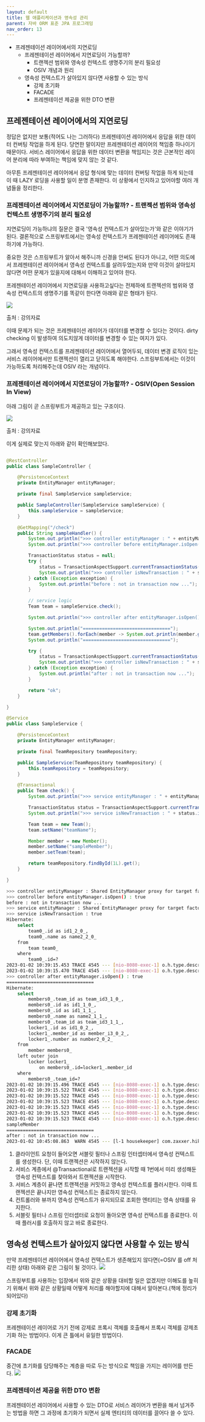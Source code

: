 ```yaml
---
layout: default
title: 웹 애플리케이션과 영속성 관리
parent: 자바 ORM 표준 JPA 프로그래밍
nav_order: 13
---
```


- 프레젠테이션 레이어에서의 지연로딩
  - 프레젠테이션 레이어에서 지연로딩이 가능할까?
    - 트랜젝션 범위와 영속성 컨텍스트 생명주기의 분리 필요성
    - OSIV 개념과 원리
  - 영속성 컨텍스트가 살아있지 않다면 사용할 수 있는 방식
    - 강제 초기화
    - FACADE
    - 프레젠테이션 제공을 위한 DTO 변환 

## 프레젠테이션 레이어에서의 지연로딩
정답은 없지만 보통(적어도 나는 그러하다) 프레젠테이션 레이어에서 응답을 위한 데이터 컨버팅 작업을 하게 된다. 당연한 말이지만 프레젠테이션 레이어의 책임중 하나이기 때문이다.
서비스 레이어에서 응답을 위한 데이터 변환을 책임지는 것은 근본적인 레이어 분리에 따라 부여하는 책임에 맞지 않는 것 같다.

아무튼 프레젠테이션 레이어에서 응답 형식에 맞는 데이터 컨버팅 작업을 하게 되는데 이 때 LAZY 로딩을 사용할 일이 분명 존재한다.
이 상황에서 인지하고 있어야할 여러 개념들을 정리한다.

### 프레젠테이션 레이어에서 지연로딩이 가능할까? - 트랜젝션 범위와 영속성 컨텍스트 생명주기의 분리 필요성
지연로딩이 가능하냐의 질문은 결국 '영속성 컨텍스트가 살아있는가'와 같은 이야기가 된다. 결론적으로 스프링부트에서는 영속성 컨텍스트가 프레젠테이션 레이어에도 존재하기에 가능하다.

중요한 것은 스프링부트가 알아서 해주니까 신경을 안써도 된다가 아니고, 어떤 의도에서 프레젠테이션 레이어에서 영속성 컨텍스트를 살려두었는지와
만약 이것이 살아있지 않다면 어떤 문제가 있을지에 대해서 이해하고 있어야 한다.

프레젠테이션 레이어에서 지연로딩을 사용하고싶다는 전제하에 트랜젝션의 범위와 영속성 컨텍스트의 생명주기를 똑같이 한다면 아래와 같은 형태가 된다.

![](/images/jpa-persistence-context-transaction-01.png)

출처 : 강의자료

이때 문제가 되는 것은 프레젠테이션 레이어가 데이터를 변경할 수 있다는 것이다. dirty checking 이 발생하여 의도치않게 데이터를 변경할 수 있는 여지가 있다.

그래서 영속성 컨텍스트를 프레젠테이션 레이어에서 열어두되, 데이터 변경 로직이 있는 서비스 레이어에서만 트랜젝션이 열리고 닫히도록 해야한다.
스프링부트에서는 이것이 가능하도록 처리해주는데 OSIV 라는 개념이다. 

### 프레젠테이션 레이어에서 지연로딩이 가능할까? - OSIV(Open Session In View)

아래 그림이 곧 스프링부트가 제공하고 있는 구조이다.

![](/images/jpa-persistence-context-transaction-02.png)

출처 : 강의자료

이게 실제로 맞는지 아래와 같이 확인해보았다.

```java

@RestController
public class SampleController {

    @PersistenceContext
    private EntityManager entityManager;

    private final SampleService sampleService;

    public SampleController(SampleService sampleService) {
        this.sampleService = sampleService;
    }

    @GetMapping("/check")
    public String sampleHandler() {
        System.out.println(">>> controller entityManager : " + entityManager);
        System.out.println(">>> controller before entityManager.isOpen() : " + entityManager.isOpen());

        TransactionStatus status = null;
        try {
            status = TransactionAspectSupport.currentTransactionStatus();
            System.out.println(">>> controller isNewTransaction : " + status.isNewTransaction());
        } catch (Exception exception) {
            System.out.println("before : not in transaction now ...");
        }

        // service logic
        Team team = sampleService.check();

        System.out.println(">>> controller after entityManager.isOpen() : " + entityManager.isOpen());

        System.out.println("================================");
        team.getMembers().forEach(member -> System.out.println(member.getName()));
        System.out.println("================================");

        try {
            status = TransactionAspectSupport.currentTransactionStatus();
            System.out.println(">>> controller isNewTransaction : " + status.isNewTransaction());
        } catch (Exception exception) {
            System.out.println("after : not in transaction now ...");
        }

        return "ok";
    }

}
```
```java
@Service
public class SampleService {

    @PersistenceContext
    private EntityManager entityManager;

    private final TeamRepository teamRepository;

    public SampleService(TeamRepository teamRepository) {
        this.teamRepository = teamRepository;
    }

    @Transactional
    public Team check() {
        System.out.println(">>> service entityManager : " + entityManager);

        TransactionStatus status = TransactionAspectSupport.currentTransactionStatus();
        System.out.println(">>> service isNewTransaction : " + status.isNewTransaction());

        Team team = new Team();
        team.setName("teamName");

        Member member = new Member();
        member.setName("sampleMember");
        member.setTeam(team);

        return teamRepository.findById(1L).get();
    }

}
```
```bash
>>> controller entityManager : Shared EntityManager proxy for target factory [org.springframework.orm.jpa.LocalContainerEntityManagerFactoryBean@7f41d979]
>>> controller before entityManager.isOpen() : true
before : not in transaction now ...
>>> service entityManager : Shared EntityManager proxy for target factory [org.springframework.orm.jpa.LocalContainerEntityManagerFactoryBean@7f41d979]
>>> service isNewTransaction : true
Hibernate: 
    select
        team0_.id as id1_2_0_,
        team0_.name as name2_2_0_ 
    from
        team team0_ 
    where
        team0_.id=?
2023-01-02 10:39:15.453 TRACE 4545 --- [nio-8080-exec-1] o.h.type.descriptor.sql.BasicBinder      : binding parameter [1] as [BIGINT] - [1]
2023-01-02 10:39:15.470 TRACE 4545 --- [nio-8080-exec-1] o.h.type.descriptor.sql.BasicExtractor   : extracted value ([name2_2_0_] : [VARCHAR]) - [teamName]
>>> controller after entityManager.isOpen() : true
================================
Hibernate: 
    select
        members0_.team_id as team_id3_1_0_,
        members0_.id as id1_1_0_,
        members0_.id as id1_1_1_,
        members0_.name as name2_1_1_,
        members0_.team_id as team_id3_1_1_,
        locker1_.id as id1_0_2_,
        locker1_.member_id as member_i3_0_2_,
        locker1_.number as number2_0_2_ 
    from
        member members0_ 
    left outer join
        locker locker1_ 
            on members0_.id=locker1_.member_id 
    where
        members0_.team_id=?
2023-01-02 10:39:15.496 TRACE 4545 --- [nio-8080-exec-1] o.h.type.descriptor.sql.BasicBinder      : binding parameter [1] as [BIGINT] - [1]
2023-01-02 10:39:15.522 TRACE 4545 --- [nio-8080-exec-1] o.h.type.descriptor.sql.BasicExtractor   : extracted value ([id1_1_1_] : [BIGINT]) - [2]
2023-01-02 10:39:15.522 TRACE 4545 --- [nio-8080-exec-1] o.h.type.descriptor.sql.BasicExtractor   : extracted value ([id1_0_2_] : [BIGINT]) - [null]
2023-01-02 10:39:15.523 TRACE 4545 --- [nio-8080-exec-1] o.h.type.descriptor.sql.BasicExtractor   : extracted value ([name2_1_1_] : [VARCHAR]) - [sampleMember]
2023-01-02 10:39:15.523 TRACE 4545 --- [nio-8080-exec-1] o.h.type.descriptor.sql.BasicExtractor   : extracted value ([team_id3_1_1_] : [BIGINT]) - [1]
2023-01-02 10:39:15.523 TRACE 4545 --- [nio-8080-exec-1] o.h.type.descriptor.sql.BasicExtractor   : extracted value ([team_id3_1_0_] : [BIGINT]) - [1]
2023-01-02 10:39:15.523 TRACE 4545 --- [nio-8080-exec-1] o.h.type.descriptor.sql.BasicExtractor   : extracted value ([id1_1_0_] : [BIGINT]) - [2]
sampleMember
================================
after : not in transaction now ...
2023-01-02 10:45:08.863  WARN 4545 --- [l-1 housekeeper] com.zaxxer.hikari.pool.HikariPool        : HikariPool-1 - Retrograde clock change detected (housekeeper delta=29s843ms), soft-evicting connections from pool.
```

1. 클라이언트 요청이 들어오면 서블릿 필터나 스프링 인터셉터에서 영속성 컨텍스트를 생성한다. 단, 이때 트랜젝션은 시작하지 않는다.
2. 서비스 계층에서 @Transactional로 트랜젝션을 시작할 때 1번에서 미리 생성해둔 영속성 컨텍스트를 찾아와서 트랜젝션을 시작한다.
3. 서비스 계층이 끝나면 트랜젝션을 커밋하고 영속성 컨텍스트를 플러시한다. 이때 트랜젝션은 끝나지만 영속성 컨텍스트는 종료하지 않는다.
4. 컨트롤러와 뷰까지 영속성 컨텍스트가 유지되므로 조회한 엔티티는 영속 상태를 유지한다.
5. 서블릿 필터나 스프링 인터셉터로 요청이 돌아오면 영속성 컨텍스트를 종료한다. 이 때 플러시를 호출하지 않고 바로 종료한다.

## 영속성 컨텍스트가 살아있지 않다면 사용할 수 있는 방식

만약 프레젠테이션 레이어에서 영속성 컨텍스트가 생존해있지 않다면(=OSIV 를 off 처리한 상태) 아래와 같은 그림이 될 것이다.
![](/images/jpa-persistence-context-transaction-03.png)

스프링부트를 사용하는 입장에서 위와 같은 상황을 대비할 일은 없겠지만 이해도를 높히기 위해서 위와 같은 상황일때 어떻게 처리를 해야할지에 대해서 알아본다.(책에 정리가 되어있다)

### 강제 초기화
프레젠테이션 레이어로 가기 전에 강제로 프록시 객체를 호출해서 프록시 객체를 강제초기화 하는 방법이다. 이게 큰 틀에서 유일한 방법이다.

### FACADE
중간에 초기화를 담당해주는 계층을 따로 두는 방식으로 책임을 가지는 레이어를 만든다.
![](/images/jpa-persistence-context-facade.png)

### 프레젠테이션 제공을 위한 DTO 변환 
프레젠테이션 레이어에서 사용할 수 있는 DTO로 서비스 레이어가 변환을 해서 넘겨주는 방법을 하면 그 과정에 초기화가 되면서 실제 엔티티의 데이터를 끌어다 쓸 수 있다.
